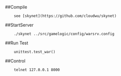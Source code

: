 ##Compile
```
	see [skynet](https://github.com/cloudwu/skynet)
```
##StartServer
```
	./skynet ../src/gamelogic/config/warsrv.config
```
##Run Test
```
	unittest.test_war()
```
##Control
```
	telnet 127.0.0.1 8000
```

